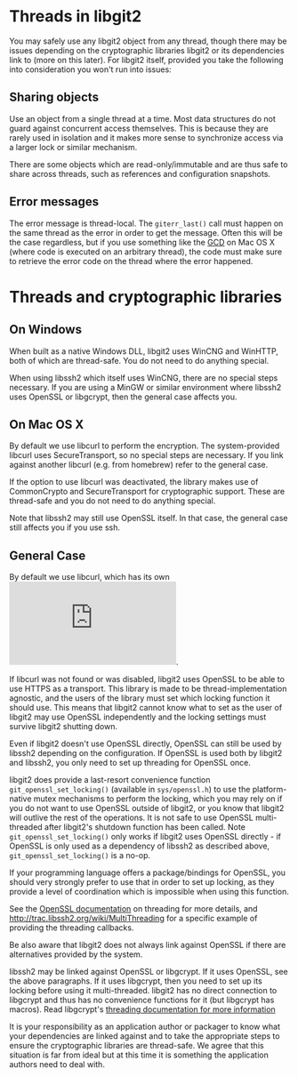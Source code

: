 Threads in libgit2
==================

You may safely use any libgit2 object from any thread, though there
may be issues depending on the cryptographic libraries libgit2 or its
dependencies link to (more on this later). For libgit2 itself,
provided you take the following into consideration you won't run into
issues:

Sharing objects
---------------

Use an object from a single thread at a time. Most data structures do
not guard against concurrent access themselves. This is because they
are rarely used in isolation and it makes more sense to synchronize
access via a larger lock or similar mechanism.

There are some objects which are read-only/immutable and are thus safe
to share across threads, such as references and configuration
snapshots.

Error messages
--------------

The error message is thread-local. The `giterr_last()` call must
happen on the same thread as the error in order to get the
message. Often this will be the case regardless, but if you use
something like the [GCD](http://en.wikipedia.org/wiki/Grand_Central_Dispatch)
on Mac OS X (where code is executed on an arbitrary thread), the code
must make sure to retrieve the error code on the thread where the error
happened.

Threads and cryptographic libraries
=======================================

On Windows
----------

When built as a native Windows DLL, libgit2 uses WinCNG and WinHTTP,
both of which are thread-safe. You do not need to do anything special.

When using libssh2 which itself uses WinCNG, there are no special
steps necessary. If you are using a MinGW or similar environment where
libssh2 uses OpenSSL or libgcrypt, then the general case affects
you.

On Mac OS X
-----------

By default we use libcurl to perform the encryption. The
system-provided libcurl uses SecureTransport, so no special steps are
necessary. If you link against another libcurl (e.g. from homebrew)
refer to the general case.

If the option to use libcurl was deactivated, the library makes use of
CommonCrypto and SecureTransport for cryptographic support. These are
thread-safe and you do not need to do anything special.

Note that libssh2 may still use OpenSSL itself. In that case, the
general case still affects you if you use ssh.

General Case
------------

By default we use libcurl, which has its own ![recommendations for
thread safety](https://curl.haxx.se/libcurl/c/threadsafe.html).

If libcurl was not found or was disabled, libgit2 uses OpenSSL to be
able to use HTTPS as a transport. This library is made to be
thread-implementation agnostic, and the users of the library must set
which locking function it should use. This means that libgit2 cannot
know what to set as the user of libgit2 may use OpenSSL independently
and the locking settings must survive libgit2 shutting down.

Even if libgit2 doesn't use OpenSSL directly, OpenSSL can still be used
by libssh2 depending on the configuration.  If OpenSSL is used both by
libgit2 and libssh2, you only need to set up threading for OpenSSL once.

libgit2 does provide a last-resort convenience function
`git_openssl_set_locking()` (available in `sys/openssl.h`) to use the
platform-native mutex mechanisms to perform the locking, which you may
rely on if you do not want to use OpenSSL outside of libgit2, or you
know that libgit2 will outlive the rest of the operations. It is not
safe to use OpenSSL multi-threaded after libgit2's shutdown function
has been called.  Note `git_openssl_set_locking()` only works if
libgit2 uses OpenSSL directly - if OpenSSL is only used as a dependency
of libssh2 as described above, `git_openssl_set_locking()` is a no-op.

If your programming language offers a package/bindings for OpenSSL,
you should very strongly prefer to use that in order to set up
locking, as they provide a level of coordination which is impossible
when using this function.

See the
[OpenSSL documentation](https://www.openssl.org/docs/crypto/threads.html)
on threading for more details, and http://trac.libssh2.org/wiki/MultiThreading
for a specific example of providing the threading callbacks.

Be also aware that libgit2 does not always link against OpenSSL
if there are alternatives provided by the system.

libssh2 may be linked against OpenSSL or libgcrypt. If it uses OpenSSL,
see the above paragraphs. If it uses libgcrypt, then you need to
set up its locking before using it multi-threaded. libgit2 has no
direct connection to libgcrypt and thus has no convenience functions for
it (but libgcrypt has macros). Read libgcrypt's
[threading documentation for more information](http://www.gnupg.org/documentation/manuals/gcrypt/Multi_002dThreading.html)

It is your responsibility as an application author or packager to know
what your dependencies are linked against and to take the appropriate
steps to ensure the cryptographic libraries are thread-safe. We agree
that this situation is far from ideal but at this time it is something
the application authors need to deal with.
